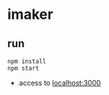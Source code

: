 imaker
======

## run

```
npm install
npm start
```

- access to [localhost:3000](http://localhost:3000)

